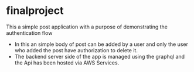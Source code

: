 # finalproject
This a simple post application with a purpose of demonstrating the authentication flow 
- In this an simple body of post can be added by a user and only the user who added the post have authorization to delete it.
- The backend server side of the app is managed using the graphql and the Api has been hosted via AWS Services.